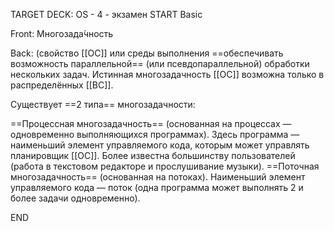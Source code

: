 TARGET DECK: OS - 4 - экзамен
START
Basic


Front: Многозада́чность   


Back: (свойство [[ОС]] или среды выполнения ==обеспечивать возможность параллельной== (или псевдопараллельной) обработки нескольких задач. 
Истинная многозадачность [[ОС]] возможна только в распределённых [[ВС]].


Существует ==2 типа== многозадачности:

==Процессная многозадачность== (основанная на процессах — одновременно выполняющихся программах). 
Здесь программа — наименьший элемент управляемого кода, которым может управлять планировщик [[ОС]]. Более известна большинству пользователей (работа в текстовом редакторе и прослушивание музыки).
==Поточная многозадачность== (основанная на потоках). Наименьший элемент управляемого кода — поток (одна программа может выполнять 2 и более задачи одновременно).
<!--ID: 1663488760533-->
END 